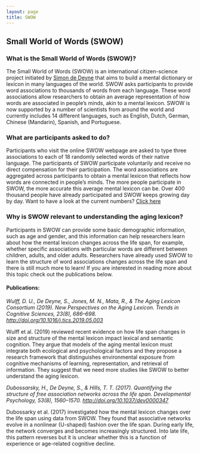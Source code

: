 ```yaml
---
layout: page
title: SWOW
---
```


## Small World of Words (SWOW)

### What is the Small World of Words (SWOW)? 

The Small World of Words (SWOW) is an international citizen-science
project initiated by [Simon de Deyne](https://simondedeyne.me) that aims to build a mental dictionary or lexicon in many languages of the world. SWOW asks participants to provide word associations to thousands of words from each language. These word associations allow researchers to obtain an average representation of how words are associated in people’s minds, akin to a mental lexicon. SWOW is now supported by a number of scientists from around the world and currently includes 14 different languages, such as English, Dutch, German, Chinese (Mandarin), Spanish, and Portuguese. 

### What are participants asked to do? 
Participants who visit the online SWOW webpage are asked to type three associations to each of 18 randomly selected words of their native language. The participants of SWOW participate voluntarily and receive no direct compensation for their participation. The word associations are aggregated across participants to obtain a mental lexicon that reflects how words are connected in people’s minds. The more people participate in SWOW, the more accurate this average mental lexicon can be. Over 400 thousand people have already participated and SWOW keeps growing day by day. Want to have a look at the current numbers? [Click here](https://www.smallworldofwords.org/en/project/stats)

### Why is SWOW relevant to understanding the aging lexicon? 
Participants in SWOW can provide some basic demographic information, such as age and gender, and this information can help researchers learn about how the mental lexicon changes across the life span, for example, whether specific associations with particular words are different between children, adults, and older adults. Researchers have already used SWOW to learn the structure of word associations changes across the life span and there is still much more to learn! If you are interested in reading more about this topic check out the publications below.

#### Publications:

 *Wulff, D. U., De Deyne, S., Jones, M. N., Mata, R., & The Aging Lexicon Consortium (2019). New Perspectives on the Aging Lexicon. Trends in Cognitive Sciences, 23(8), 686–698. http://doi.org/10.1016/j.tics.2019.05.003*

Wulff et al. (2019) reviewed recent evidence on how life span changes in size and structure of the mental lexicon impact lexical and semantic cognition. They argue that models of the aging mental lexicon must integrate both ecological and psychological factors and they propose a research framework that distinguishes environmental exposure from cognitive mechanisms of learning, representation, and retrieval of information. They suggest that we need more studies like SWOW to better understand the aging lexicon. 

 *Dubossarsky, H., De Deyne, S., & Hills, T. T. (2017). Quantifying the structure of free association networks across the life span. Developmental Psychology, 53(8), 1560–1570. http://doi.org/10.1037/dev0000347*

Dubossarky et al. (2017) investigated how the mental lexicon changes over the life span using data from SWOW. They found that associative networks evolve in a nonlinear (U-shaped) fashion over the life span. During early life, the network converges and becomes increasingly structured. Into late life, this pattern reverses but it is unclear whether this is a function of experience or age-related cognitive decline. 




